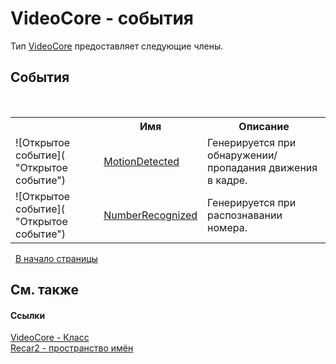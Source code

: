 # VideoCore - события
 

Тип <a href="cb693d57-5030-3855-e4bc-6cd1f1721585">VideoCore</a> предоставляет следующие члены.


## События
&nbsp;<table><tr><th></th><th>Имя</th><th>Описание</th></tr><tr><td>![Открытое событие]( "Открытое событие")</td><td><a href="a7304e23-7fb0-4171-34d7-4b9b9ce8db15">MotionDetected</a></td><td>
Генерируется при обнаружении/пропадания движения в кадре.</td></tr><tr><td>![Открытое событие]( "Открытое событие")</td><td><a href="2ad4e0b3-cff0-e72d-e7f6-123da0a8f5c5">NumberRecognized</a></td><td>
Генерируется при распознавании номера.</td></tr></table>&nbsp;
<a href="#videocore---события">В начало страницы</a>

## См. также


#### Ссылки
<a href="cb693d57-5030-3855-e4bc-6cd1f1721585">VideoCore - Класс</a><br /><a href="0dd0c505-07fc-c3e8-128c-d1a0701f2a29">Recar2 - пространство имён</a><br />